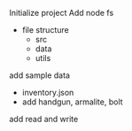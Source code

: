 Initialize project
Add node fs
- file structure
  - src
  - data
  - utils

add sample data
- inventory.json
- add handgun, armalite, bolt

add read and write
